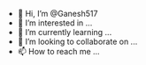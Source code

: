 - 👋 Hi, I’m @Ganesh517
- 👀 I’m interested in ...
- 🌱 I’m currently learning ...
- 💞️ I’m looking to collaborate on ...
- 📫 How to reach me ...

<!---
Ganesh517/Ganesh517 is a ✨ special ✨ repository because its `README.md` (this file) appears on your GitHub profile.
You can click the Preview link to take a look at your changes.
--->
